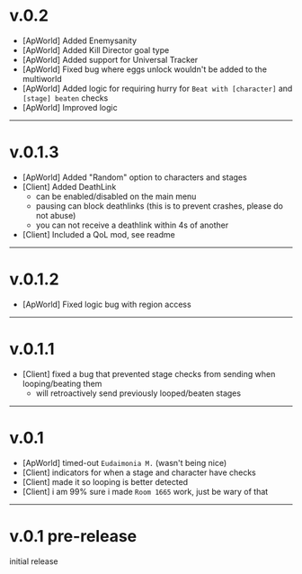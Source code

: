 # v.0.2

- [ApWorld] Added Enemysanity
- [ApWorld] Added Kill Director goal type
- [ApWorld] Added support for Universal Tracker
- [ApWorld] Fixed bug where eggs unlock wouldn't be added to the multiworld
- [ApWorld] Added logic for requiring hurry for `Beat with [character]` and `[stage] beaten` checks
- [ApWorld] Improved logic

---

# v.0.1.3

- [ApWorld] Added "Random" option to characters and stages
- [Client] Added DeathLink 
  - can be enabled/disabled on the main menu
  - pausing can block deathlinks (this is to prevent crashes, please do not abuse)
  - you can not receive a deathlink within 4s of another
- [Client] Included a QoL mod, see readme

---

# v.0.1.2

- [ApWorld] Fixed logic bug with region access

---

# v.0.1.1

- [Client] fixed a bug that prevented stage checks from sending when looping/beating them
  - will retroactively send previously looped/beaten stages

---

# v.0.1

- [ApWorld] timed-out `Eudaimonia M.` (wasn't being nice)
- [Client] indicators for when a stage and character have checks
- [Client] made it so looping is better detected
- [Client] i am 99% sure i made `Room 1665` work, just be wary of that

---

# v.0.1 pre-release
initial release